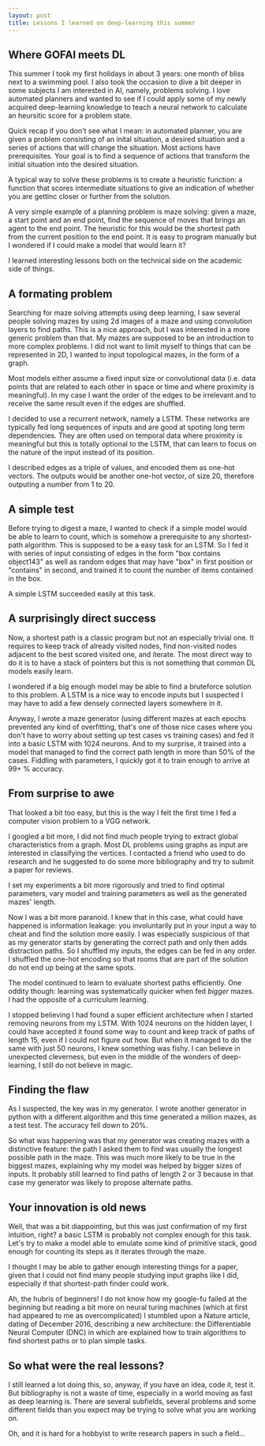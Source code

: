 ```yaml
---
layout: post
title: Lessons I learned on deep-learning this summer
---
```


## Where GOFAI meets DL

This summer I took my first holidays in about 3 years: one month of bliss next to a swimming pool. I also took the occasion to dive a bit deeper in some subjects I am interested in AI, namely, problems solving. I love automated planners and wanted to see if I could apply some of my newly acquired deep-learning knowledge to teach a neural network to calculate an heursitic score for a problem state.

Quick recap if you don't see what I mean: in automated planner, you are given a problem consisting of an inital situation, a desired situation and a series of actions that will change the situation. Most actions have prerequisites. Your goal is to find a sequence of actions that transform the initial situation into the desired situation. 

A typical way to solve these problems is to create a heuristic function: a function that scores intermediate situations to give an indication of whether you are gettinc closer or further from the solution.

A very simple example of a planning problem is maze solving: given a maze, a start point and an end point, find the sequence of moves that brings an agent to the end point. The heuristic for this would be the shortest path from the current position to the end point. It is easy to program manually but I wondered if I could make a model that would learn it?

I learned interesting lessons both on the technical side on the academic side of things.

## A formating problem

Searching for maze solving attempts using deep learning, I saw several people solving mazes by using 2d images of a maze and using convolution layers to find paths. This is a nice approach, but I was interested in a more generic problem than that. My mazes are supposed to be an introduction to more complex problems. I did not want to limit myself to things that can be represented in 2D, I wanted to input topological mazes, in the form of a graph.

Most models either assume a fixed input size or convolutional data (i.e. data points that are related to each other in space or time and where proximity is meaningful). In my case I want the order of the edges to be irrelevant and to receive the same result even if the edges are shuffled. 

I decided to use a recurrent network, namely a LSTM. These networks are typically fed long sequences of inputs and are good at spoting long term dependencies. They are often used on temporal data where proximity is meaningful but this is totally optional to the LSTM, that can learn to focus on the nature of the input instead of its position.

I described edges as a triple of values, and encoded them as one-hot vectors. The outputs would be another one-hot vector, of size 20, therefore outputing a number from 1 to 20.

## A simple test

Before trying to digest a maze, I wanted to check if a simple model would be able to learn to count, which is somehow a prerequisite to any shortest-path algorithm. This is supposed to be a easy task for an LSTM. So I fed it with series of input consisting of edges in the form "box contains object143" as well as random edges that may have "box" in first position or "contains" in second, and trained it to count the number of items contained in the box.

A simple LSTM succeeded easily at this task.

## A surprisingly direct success

Now, a shortest path is a classic program but not an especially trivial one. It requires to keep track of already visited nodes, find non-visited nodes adjacent to the best scored visited one, and iterate. The most direct way to do it is to have a stack of pointers but this is not something that common DL models easily learn.

I wondered if a big enough model may be able to find a bruteforce solution to this problem. A LSTM is a nice way to encode inputs but I suspected I may have to add a few densely connected layers somewhere in it.

Anyway, I wrote a maze generator (using different mazes at each epochs prevented any kind of overfitting, that's one of those nice cases where you don't have to worry about setting up test cases vs training cases) and fed it into a basic LSTM with 1024 neurons. And to my surprise, it trained into a model that managed to find the correct path length in more than 50% of the cases. Fiddling with parameters, I quickly got it to train enough to arrive at 99+ % accuracy.

## From surprise to awe

That looked a bit too easy, but this is the way I felt the first time I fed a computer vision problem to a VGG network. 

I googled a bit more, I did not find much people trying to extract global characteristics from a graph. Most DL problems using graphs as input are interested in classifying the vertices. I contacted a friend who used to do research and he suggested to do some more bibliography and try to submit a paper for reviews.

I set my experiments a bit more rigorously and tried to find optimal parameters, vary model and training parameters as well as the generated mazes' length.

Now I was a bit more paranoid. I knew that in this case, what could have happened is information leakage: you involuntarily put in your input a way to cheat and find the solution more easily. I was especially suspicious of that as my generator starts by generating the correct path and only then adds distraction paths. So I shuffled my inputs, the edges can be fed in any order. I shuffled the one-hot encoding so that rooms that are part of the solution do not end up being at the same spots.

The model continued to learn to evaluate shortest paths efficiently. One oddity though: learning was systematically quicker when fed *bigger* mazes. I had the opposite of a curriculum learning.

I stopped believing I had found a super efficient architecture when I started removing neurons from my LSTM. With 1024 neurons on the hidden layer, I could have accepted it found some way to count and keep track of paths of length 15, even if I could not figure out how. But when it managed to do the same with just 50 neurons, I knew something was fishy. I can believe in unexpected cleverness, but even in the middle of the wonders of deep-learning, I still do not believe in magic.

## Finding the flaw

As I suspected, the key was in my generator. I wrote another generator in python with a different algorithm and this time generated a million mazes, as a test test. The accuracy fell down to 20%.

So what was happening was that my generator was creating mazes with a distinctive feature: the path I asked them to find was usually the longest possible path in the maze. This was much more likely to be true in the biggest mazes, explaining why my model was helped by bigger sizes of inputs. It probably still learned to find paths of length 2 or 3 because in that case my generator was likely to propose alternate paths.

## Your innovation is old news

Well, that was a bit diappointing, but this was just confirmation of my first intuition, right? a basic LSTM is probably not complex enough for this task. Let's try to make a model able to emulate some kind of primitive stack, good enough for counting its steps as it iterates through the maze.

I thought I may be able to gather enough interesting things for a paper, given that I could not find many people studying input graphs like I did, especially if that shortest-path finder could work.

Ah, the hubris of beginners! I do not know how my google-fu failed at the beginning but reading a bit more on neural turing machines (which at first had appeared to me as overcomplicated) I stumbled upon a Nature article, dating of December 2016, describing a new architecture: the Differentiable Neural Computer (DNC) in which are explained how to train algorithms to find shortest paths or to plan simple tasks.

## So what were the real lessons?

I still learned a lot doing this, so, anyway, if you have an idea, code it, test it. But bibliography is not a waste of time, especially in a world moving as fast as deep learning is. There are several subfields, several problems and some different fields than you expect may be trying to solve what you are working on.

Oh, and it is hard for a hobbyist to write research papers in such a field...
